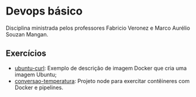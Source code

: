 # Devops básico

Disciplina ministrada pelos professores Fabricio Veronez e Marco Aurélio Souzan Mangan.

## Exercícios

- [ubuntu-curl](./exercicios/ubuntu-curl/): Exemplo de descrição de imagem Docker que cria uma imagem Ubuntu;
- [conversao-temperatura](./exercicios/conversao-temperatura/): Projeto node para exercitar contêineres com Docker e pipelines.